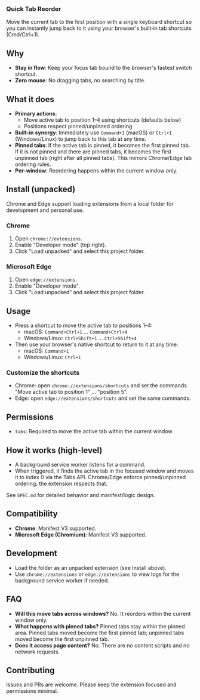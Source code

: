 ### Quick Tab Reorder

Move the current tab to the first position with a single keyboard shortcut so you can instantly jump back to it using your browser's built‑in tab shortcuts (Cmd/Ctrl+1).

## Why
- **Stay in flow**: Keep your focus tab bound to the browser's fastest switch shortcut.
- **Zero mouse**: No dragging tabs, no searching by title.

## What it does
- **Primary actions**:
  - Move active tab to position 1–4 using shortcuts (defaults below)
  - Positions respect pinned/unpinned ordering
- **Built‑in synergy**: Immediately use `Command+1` (macOS) or `Ctrl+1` (Windows/Linux) to jump back to this tab at any time.
- **Pinned tabs**: If the active tab is pinned, it becomes the first pinned tab. If it is not pinned and there are pinned tabs, it becomes the first unpinned tab (right after all pinned tabs). This mirrors Chrome/Edge tab ordering rules.
- **Per‑window**: Reordering happens within the current window only.

## Install (unpacked)
Chrome and Edge support loading extensions from a local folder for development and personal use.

### Chrome
1. Open `chrome://extensions`.
2. Enable "Developer mode" (top right).
3. Click "Load unpacked" and select this project folder.

### Microsoft Edge
1. Open `edge://extensions`.
2. Enable "Developer mode".
3. Click "Load unpacked" and select this project folder.

## Usage
- Press a shortcut to move the active tab to positions 1–4:
  - macOS: `Command+Ctrl+1` … `Command+Ctrl+4`
  - Windows/Linux: `Ctrl+Shift+1` … `Ctrl+Shift+4`
- Then use your browser's native shortcut to return to it at any time:
  - macOS: `Command+1`
  - Windows/Linux: `Ctrl+1`

### Customize the shortcuts
- Chrome: open `chrome://extensions/shortcuts` and set the commands "Move active tab to position 1" … "position 5".
- Edge: open `edge://extensions/shortcuts` and set the same commands.

## Permissions
- `tabs`: Required to move the active tab within the current window.

## How it works (high‑level)
- A background service worker listens for a command.
- When triggered, it finds the active tab in the focused window and moves it to index 0 via the Tabs API. Chrome/Edge enforce pinned/unpinned ordering; the extension respects that.

See `SPEC.md` for detailed behavior and manifest/logic design.

## Compatibility
- **Chrome**: Manifest V3 supported.
- **Microsoft Edge (Chromium)**: Manifest V3 supported.

## Development
- Load the folder as an unpacked extension (see Install above).
- Use `chrome://extensions` or `edge://extensions` to view logs for the background service worker if needed.

## FAQ
- **Will this move tabs across windows?** No. It reorders within the current window only.
- **What happens with pinned tabs?** Pinned tabs stay within the pinned area. Pinned tabs moved become the first pinned tab; unpinned tabs moved become the first unpinned tab.
- **Does it access page content?** No. There are no content scripts and no network requests.

## Contributing
Issues and PRs are welcome. Please keep the extension focused and permissions minimal.
